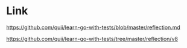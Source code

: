 # Link

https://github.com/quii/learn-go-with-tests/blob/master/reflection.md

https://github.com/quii/learn-go-with-tests/tree/master/reflection/v8
